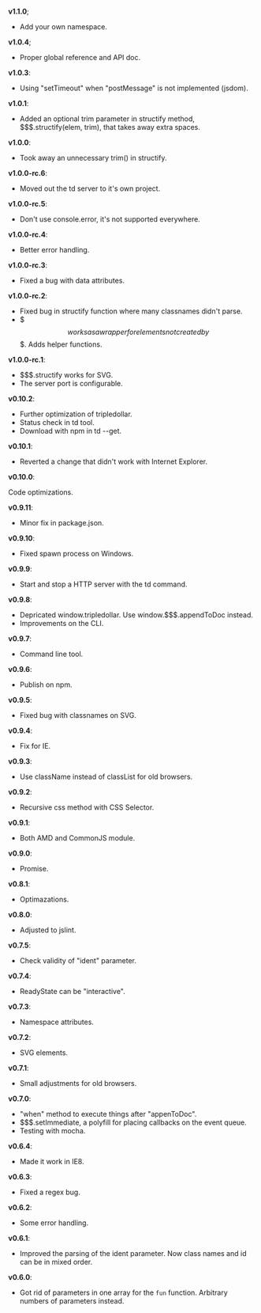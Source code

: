 **v1.1.0**;

  - Add your own namespace.
 
**v1.0.4**;

  - Proper global reference and API doc.

**v1.0.3**:

  - Using "setTimeout" when "postMessage" is not implemented (jsdom).

**v1.0.1**:

  - Added an optional trim parameter in structify method, $$$.structify(elem, trim), that takes away extra spaces.

**v1.0.0**:

  - Took away an unnecessary trim() in structify.

**v1.0.0-rc.6**:

  - Moved out the td server to it's own project.

**v1.0.0-rc.5**:

  - Don't use console.error, it's not supported everywhere.

**v1.0.0-rc.4**:

  - Better error handling.

**v1.0.0-rc.3**:

  - Fixed a bug with data attributes.

**v1.0.0-rc.2**:

  - Fixed bug in structify function where many classnames didn't parse.
  - $$$ works as a wrapper for elements not created by $$$. Adds helper functions.

**v1.0.0-rc.1**:

  - $$$.structify works for SVG.
  - The server port is configurable.

**v0.10.2**:

  - Further optimization of tripledollar.
  - Status check in td tool.
  - Download with npm in td --get.

**v0.10.1**:

  - Reverted a change that didn't work with Internet Explorer.

**v0.10.0**:

  Code optimizations.

**v0.9.11**:

  - Minor fix in package.json.

**v0.9.10**:

  - Fixed spawn process on Windows.

**v0.9.9**:

  - Start and stop a HTTP server with the td command.

**v0.9.8**:

  - Depricated window.tripledollar. Use window.$$$.appendToDoc instead.
  - Improvements on the CLI.

**v0.9.7**:

  - Command line tool.

**v0.9.6**:

  - Publish on npm.

**v0.9.5**:

  - Fixed bug with classnames on SVG.

**v0.9.4**:

  - Fix for IE.

**v0.9.3**:

  - Use className instead of classList for old browsers.

**v0.9.2**:

  - Recursive css method with CSS Selector.

**v0.9.1**:

  - Both AMD and CommonJS module.

**v0.9.0**:

  - Promise.

**v0.8.1**:

  - Optimazations.

**v0.8.0**:

  - Adjusted to jslint.

**v0.7.5**:

  - Check validity of "ident" parameter.

**v0.7.4**:

  - ReadyState can be "interactive".

**v0.7.3**:

  - Namespace attributes.

**v0.7.2**:

  - SVG elements.

**v0.7.1**:

  - Small adjustments for old browsers.

**v0.7.0**:

  - "when" method to execute things after "appenToDoc".
  - $$$.setImmediate, a polyfill for placing callbacks on the event queue.
  - Testing with mocha.

**v0.6.4**:

  - Made it work in IE8.

**v0.6.3**:

  - Fixed a regex bug.

**v0.6.2**:

  - Some error handling.

**v0.6.1**:

  - Improved the parsing of the ident parameter. Now class names and id can be in mixed order.

**v0.6.0**:

  - Got rid of parameters in one array for the `fun` function. Arbitrary numbers of parameters instead.
